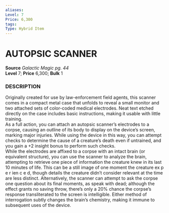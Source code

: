 ```yaml
---
aliases: 
Level: 7  
Price: 6,300
tags: 
Type: Hybrid Item
---
```

# AUTOPSIC SCANNER
**Source** _Galactic Magic pg. 44_  
**Level** 7; **Price** 6,300; **Bulk** 1

### DESCRIPTION

Originally created for use by law-enforcement field agents, this scanner comes in a compact metal case that unfolds to reveal a small monitor and two attached sets of color-coded medical electrodes. Neat text etched directly on the case includes basic instructions, making it usable with little training.  
As a full action, you can attach an autopsic scanner’s electrodes to a corpse, causing an outline of its body to display on the device’s screen, marking major injuries. While using the device in this way, you can attempt checks to determine the cause of a creature’s death even if untrained, and you gain a +2 insight bonus to perform such checks.  
While the electrodes are affixed to a corpse with an intact brain (or equivalent structure), you can use the scanner to analyze the brain, attempting to retrieve one piece of information the creature knew in its last 10 minutes of life. This can be a still image of one moment the creature ex p e r ien c e d, though details the creature didn’t consider relevant at the time are less distinct. Alternatively, the scanner can attempt to ask the corpse one question about its final moments, as speak with dead; although the effect grants no saving throw, there’s only a 20% chance the corpse’s response transliterated to the screen is intelligible. Either method of interrogation subtly changes the brain’s chemistry, making it immune to subsequent uses of the device.